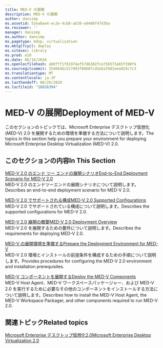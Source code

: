 ```yaml
---
title: MED-V の展開
description: MED-V の展開
author: dansimp
ms.assetid: 52ea8ae4-ec2e-4cb8-ab38-e6400f47d3ba
ms.reviewer: ''
manager: dansimp
ms.author: dansimp
ms.pagetype: mdop, virtualization
ms.mktglfcycl: deploy
ms.sitesec: library
ms.prod: w10
ms.date: 06/16/2016
ms.openlocfilehash: ab0fff1f81974ef57d6382fce756573a65f390f4
ms.sourcegitcommit: 354664bc527d93f80687cd2eba70d1eea024c7c3
ms.translationtype: MT
ms.contentlocale: ja-JP
ms.lasthandoff: 06/26/2020
ms.locfileid: "10826394"
---
```

# <span data-ttu-id="0dae4-103">MED-V の展開</span><span class="sxs-lookup"><span data-stu-id="0dae4-103">Deployment of MED-V</span></span>


<span data-ttu-id="0dae4-104">このセクションのトピックでは、Microsoft Enterprise デスクトップ仮想化 (MED-V) 2.0 を展開するための環境を準備する方法について説明します。</span><span class="sxs-lookup"><span data-stu-id="0dae4-104">The topics in this section help you prepare your environment for deploying Microsoft Enterprise Desktop Virtualization (MED-V) 2.0.</span></span>

## <span data-ttu-id="0dae4-105">このセクションの内容</span><span class="sxs-lookup"><span data-stu-id="0dae4-105">In This Section</span></span>


<a href="" id="end-to-end-deployment-scenario-for-med-v-2-0"></a>[<span data-ttu-id="0dae4-106">MED-V 2.0 のエンド ツー エンドの展開シナリオ</span><span class="sxs-lookup"><span data-stu-id="0dae4-106">End-to-End Deployment Scenario for MED-V 2.0</span></span>](end-to-end-deployment-scenario-for-med-v-20.md)  
<span data-ttu-id="0dae4-107">MED-V 2.0 のエンドツーエンドの展開シナリオについて説明します。</span><span class="sxs-lookup"><span data-stu-id="0dae4-107">Describes an end-to-end deployment scenario for MED-V 2.0.</span></span>

<a href="" id="med-v-2-0-supported-configurations"></a>[<span data-ttu-id="0dae4-108">MED-V 2.0 でサポートされる構成</span><span class="sxs-lookup"><span data-stu-id="0dae4-108">MED-V 2.0 Supported Configurations</span></span>](med-v-20-supported-configurations.md)  
<span data-ttu-id="0dae4-109">MED-V 2.0 でサポートされている構成について説明します。</span><span class="sxs-lookup"><span data-stu-id="0dae4-109">Describes the supported configurations for MED-V 2.0.</span></span>

<a href="" id="med-v-2-0-deployment-overview"></a>[<span data-ttu-id="0dae4-110">MED-V 2.0 展開の概要</span><span class="sxs-lookup"><span data-stu-id="0dae4-110">MED-V 2.0 Deployment Overview</span></span>](med-v-20-deployment-overview.md)  
<span data-ttu-id="0dae4-111">MED-V 2.0 を展開するための要件について説明します。</span><span class="sxs-lookup"><span data-stu-id="0dae4-111">Describes the requirements for deploying MED-V 2.0.</span></span>

<a href="" id="prepare-the-deployment-environment-for-med-v"></a>[<span data-ttu-id="0dae4-112">MED-V の展開環境を準備する</span><span class="sxs-lookup"><span data-stu-id="0dae4-112">Prepare the Deployment Environment for MED-V</span></span>](prepare-the-deployment-environment-for-med-v.md)  
<span data-ttu-id="0dae4-113">MED-V 2.0 環境とインストールの前提条件を構成するための手順について説明します。</span><span class="sxs-lookup"><span data-stu-id="0dae4-113">Provides procedures for configuring the MED-V 2.0 environment and installation prerequisites.</span></span>

<a href="" id="deploy-the-med-v-components"></a>[<span data-ttu-id="0dae4-114">MED-V コンポーネントを展開する</span><span class="sxs-lookup"><span data-stu-id="0dae4-114">Deploy the MED-V Components</span></span>](deploy-the-med-v-components.md)  
<span data-ttu-id="0dae4-115">MED-V Host Agent、MED-V ワークスペースパッケージャー、および MED-V 2.0 を実行するために必要なその他のコンポーネントをインストールする方法について説明します。</span><span class="sxs-lookup"><span data-stu-id="0dae4-115">Describes how to install the MED-V Host Agent, the MED-V Workspace Packager, and other components required to run MED-V 2.0.</span></span>

## <span data-ttu-id="0dae4-116">関連トピック</span><span class="sxs-lookup"><span data-stu-id="0dae4-116">Related topics</span></span>


[<span data-ttu-id="0dae4-117">Microsoft Enterprise デスクトップ仮想化2.0</span><span class="sxs-lookup"><span data-stu-id="0dae4-117">Microsoft Enterprise Desktop Virtualization 2.0</span></span>](index.md)

 

 





